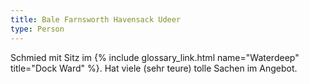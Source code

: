 ```yaml
---
title: Bale Farnsworth Havensack Udeer
type: Person
---
```


Schmied mit Sitz im {% include glossary_link.html name="Waterdeep" title="Dock Ward" %}. Hat viele (sehr teure) tolle Sachen im Angebot.
